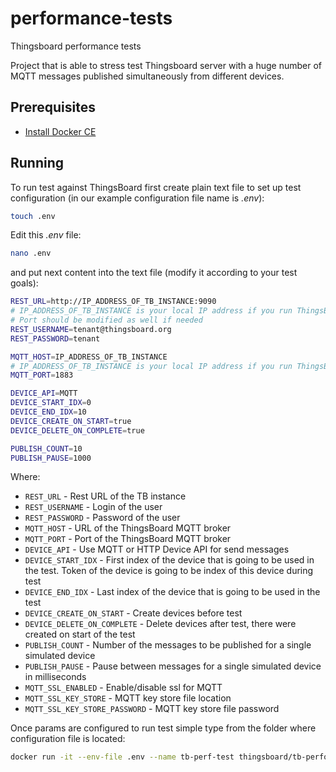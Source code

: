 # performance-tests
Thingsboard performance tests

Project that is able to stress test Thingsboard server with a huge number of MQTT messages published simultaneously from different devices.

## Prerequisites

- [Install Docker CE](https://docs.docker.com/engine/installation/)

## Running

To run test against ThingsBoard first create plain text file to set up test configuration (in our example configuration file name is *.env*):
```bash
touch .env
```

Edit this *.env* file:
```bash
nano .env
```

and put next content into the text file (modify it according to your test goals):
```bash
REST_URL=http://IP_ADDRESS_OF_TB_INSTANCE:9090
# IP_ADDRESS_OF_TB_INSTANCE is your local IP address if you run ThingsBoard on your dev machine in docker
# Port should be modified as well if needed 
REST_USERNAME=tenant@thingsboard.org
REST_PASSWORD=tenant

MQTT_HOST=IP_ADDRESS_OF_TB_INSTANCE
# IP_ADDRESS_OF_TB_INSTANCE is your local IP address if you run ThingsBoard on your dev machine in docker
MQTT_PORT=1883

DEVICE_API=MQTT
DEVICE_START_IDX=0
DEVICE_END_IDX=10
DEVICE_CREATE_ON_START=true
DEVICE_DELETE_ON_COMPLETE=true

PUBLISH_COUNT=10
PUBLISH_PAUSE=1000
```

Where: 
    
- `REST_URL`                     - Rest URL of the TB instance
- `REST_USERNAME`                - Login of the user 
- `REST_PASSWORD`                - Password of the user
- `MQTT_HOST`                    - URL of the ThingsBoard MQTT broker
- `MQTT_PORT`                    - Port of the ThingsBoard MQTT broker
- `DEVICE_API`                   - Use MQTT or HTTP Device API for send messages
- `DEVICE_START_IDX`             - First index of the device that is going to be used in the test. Token of the device is going to be index of this device during test
- `DEVICE_END_IDX`               - Last index of the device that is going to be used in  the test
- `DEVICE_CREATE_ON_START`       - Create devices before test 
- `DEVICE_DELETE_ON_COMPLETE`    - Delete devices after test, there were created on start of the test
- `PUBLISH_COUNT`                - Number of the messages to be published for a single simulated device
- `PUBLISH_PAUSE`                - Pause between messages for a single simulated device in milliseconds
- `MQTT_SSL_ENABLED`             - Enable/disable ssl for MQTT
- `MQTT_SSL_KEY_STORE`           - MQTT key store file location
- `MQTT_SSL_KEY_STORE_PASSWORD`  - MQTT key store file password

Once params are configured to run test simple type from the folder where configuration file is located:
```bash
docker run -it --env-file .env --name tb-perf-test thingsboard/tb-performance-test-ce
```
